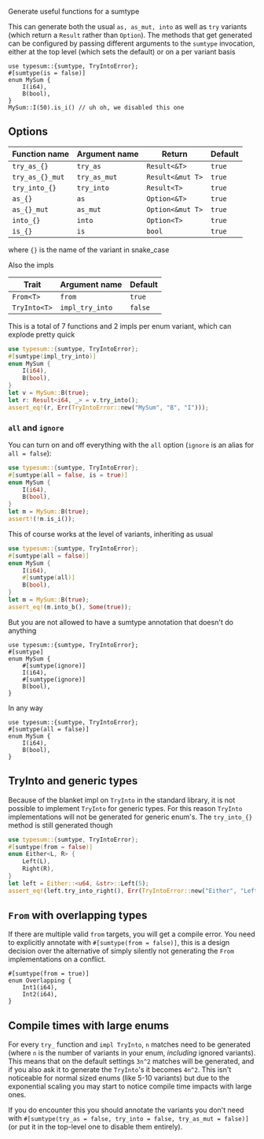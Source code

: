 Generate useful functions for a sumtype

This can generate both the usual `as, as_mut, into` as well as `try` variants
(which return a `Result` rather than `Option`). The methods that get generated
can be configured by passing different arguments to the `sumtype` invocation,
either at the top level (which sets the default) or on a per variant basis

```rust,compile_fail
use typesum::{sumtype, TryIntoError};
#[sumtype(is = false)]
enum MySum {
    I(i64),
    B(bool),
}
MySum::I(50).is_i() // uh oh, we disabled this one
```

## Options

| Function name   | Argument name | Return           | Default |
| --------------- | ------------- | ---------------- | ------- |
| `try_as_{}`     | `try_as`      | `Result<&T>`     | `true`  |
| `try_as_{}_mut` | `try_as_mut`  | `Result<&mut T>` | `true`  |
| `try_into_{}`   | `try_into`    | `Result<T>`      | `true`  |
| `as_{}`         | `as`          | `Option<&T>`     | `true`  |
| `as_{}_mut`     | `as_mut`      | `Option<&mut T>` | `true`  |
| `into_{}`       | `into`        | `Option<T>`      | `true`  |
| `is_{}`         | `is`          | `bool`           | `true`  |

where `{}` is the name of the variant in snake_case

Also the impls

| Trait        | Argument name   | Default |
| ------------ | --------------- | ------- |
| `From<T>`    | `from`          | `true`  |
| `TryInto<T>` | `impl_try_into` | `false` |

This is a total of 7 functions and 2 impls per enum variant, which
can explode pretty quick

```rust
use typesum::{sumtype, TryIntoError};
#[sumtype(impl_try_into)]
enum MySum {
    I(i64),
    B(bool),
}
let v = MySum::B(true);
let r: Result<i64, _> = v.try_into();
assert_eq!(r, Err(TryIntoError::new("MySum", "B", "I")));

```

### `all` and `ignore`

You can turn on and off everything with the `all` option (`ignore` is an alias
for `all = false`):

```rust
use typesum::{sumtype, TryIntoError};
#[sumtype(all = false, is = true)]
enum MySum {
    I(i64),
    B(bool),
}
let m = MySum::B(true);
assert!(!m.is_i());
```

This of course works at the level of variants, inheriting as usual

```rust
use typesum::{sumtype, TryIntoError};
#[sumtype(all = false)]
enum MySum {
    I(i64),
    #[sumtype(all)]
    B(bool),
}
let m = MySum::B(true);
assert_eq!(m.into_b(), Some(true));
```

But you are not allowed to have a sumtype annotation that doesn't do anything

```rust,compile_fail
use typesum::{sumtype, TryIntoError};
#[sumtype]
enum MySum {
    #[sumtype(ignore)]
    I(i64),
    #[sumtype(ignore)]
    B(bool),
}
```

In any way

```rust,compile_fail
use typesum::{sumtype, TryIntoError};
#[sumtype(all = false)]
enum MySum {
    I(i64),
    B(bool),
}
```

## TryInto and generic types

Because of the blanket impl on `TryInto` in the standard library, it is not possible to
implement `TryInto` for generic types. For this reason `TryInto` implementations will not
be generated for generic enum's. The `try_into_{}` method is still generated though

```rust
use typesum::{sumtype, TryIntoError};
#[sumtype(from = false)]
enum Either<L, R> {
    Left(L),
    Right(R),
}
let left = Either::<u64, &str>::Left(5);
assert_eq!(left.try_into_right(), Err(TryIntoError::new("Either", "Left", "Right")));
```

## `From` with overlapping types

If there are multiple valid `from` targets, you will get a compile error. You need to
explicitly annotate with `#[sumtype(from = false)]`, this is a design decision over
the alternative of simply silently not generating the `From` implementations on a
conflict.

```rust,compile_fail
#[sumtype(from = true)]
enum Overlapping {
    Int1(i64),
    Int2(i64),
}
```

## Compile times with large enums

For every `try_` function and `impl TryInto`, `n` matches need to be generated
(where `n` is the number of variants in your enum, _including_ ignored variants).
This means that on the default settings `3n^2` matches will be generated, and
if you also ask it to generate the `TryInto`'s it becomes `4n^2`. This isn't
noticeable for normal sized enums (like 5-10 variants) but due to the exponential
scaling you may start to notice compile time impacts with large ones.

If you do encounter this you should annotate the variants you don't need with
`#[sumtype(try_as = false, try_into = false, try_as_mut = false)]` (or put it
in the top-level one to disable them entirely).
